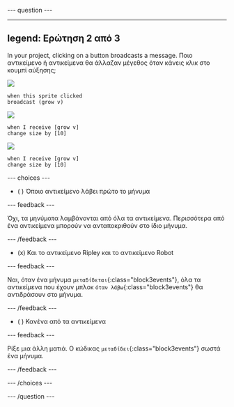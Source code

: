 
--- question ---

---
legend: Ερώτηση 2 από 3
---

In your project, clicking on a button broadcasts a message. Ποιο αντικείμενο ή αντικείμενα θα άλλαζαν μέγεθος όταν κάνεις κλικ στο κουμπί αύξησης;

![](images/grow-icon.png)

```blocks3
when this sprite clicked
broadcast (grow v)
```

![](images/Ripley-icon.png)

```blocks3
when I receive [grow v]
change size by [10]
```

![](images/Robot-icon.png)

```blocks3
when I receive [grow v]
change size by [10]
```

--- choices ---

- ( ) Όποιο αντικείμενο λάβει πρώτο το μήνυμα

 --- feedback ---

 Όχι, τα μηνύματα λαμβάνονται από όλα τα αντικείμενα. Περισσότερα από ένα αντικείμενα μπορούν να ανταποκριθούν στο ίδιο μήνυμα.

 --- /feedback ---

- (x) Και το αντικείμενο Ripley και το αντικείμενο Robot

 --- feedback ---

 Ναι, όταν ένα μήνυμα `μεταδίδεται`{:class="block3events"}, όλα τα αντικείμενα που έχουν μπλοκ `όταν λάβω`{:class="block3events"} θα αντιδράσουν στο μήνυμα.

 --- /feedback ---

- ( ) Κανένα από τα αντικείμενα

 --- feedback ---

 Ρίξε μια άλλη ματιά. Ο κώδικας `μεταδίδει`{:class="block3events"} σωστά ένα μήνυμα.

 --- /feedback ---

--- /choices ---

--- /question ---
